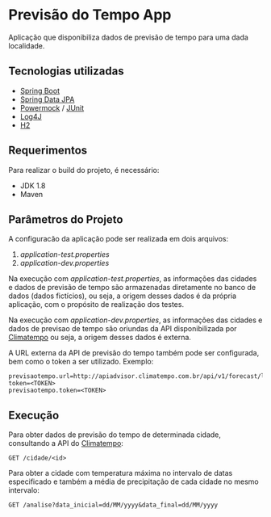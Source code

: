 # Previsão do Tempo App
Aplicação que disponibiliza dados de previsão de tempo para uma dada localidade.

## Tecnologias utilizadas

* [Spring Boot](https://spring.io/projects/spring-boot)
* [Spring Data JPA](https://spring.io/projects/spring-data-jpa)
* [Powermock](https://powermock.github.io/) / [JUnit](https://junit.org/junit4/)
* [Log4J](https://logging.apache.org/log4j/2.x/)
* [H2](https://www.h2database.com/html/main.html)

## Requerimentos

Para realizar o build do projeto, é necessário:
* JDK 1.8
* Maven

## Parâmetros do Projeto

A configuracão da aplicação pode ser realizada em dois arquivos:
1. *application-test.properties* 
2. *application-dev.properties* 

Na execução com *application-test.properties*, as informações das cidades e dados de previsão de tempo são armazenadas diretamente no banco de dados (dados fictícios), 
ou seja, a origem desses dados é da própria aplicação, com o propósito de realização dos testes.

Na execução com *application-dev.properties*, as informações das cidades e dados de previsao de tempo são oriundas da API disponibilizada por [Climatempo](http://apiadvisor.climatempo.com.br)
ou seja, a origem desses dados é externa.

A URL externa da API de previsão do tempo também pode ser configurada, bem como o token a ser utilizado. 
Exemplo:
```
previsaotempo.url=http://apiadvisor.climatempo.com.br/api/v1/forecast/locale/<ID_DA_CIDADE>/days/15?token=<TOKEN>
previsaotempo.token=<TOKEN>
```

## Execução
Para obter dados de previsão do tempo de determinada cidade, consultando a API do [Climatempo](http://apiadvisor.climatempo.com.br):
```
GET /cidade/<id>
```
Para obter a cidade com temperatura máxima no intervalo de datas especificado e também a média de precipitação de cada cidade no mesmo intervalo:
```
GET /analise?data_inicial=dd/MM/yyyy&data_final=dd/MM/yyyy 
```


